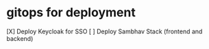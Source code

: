 # gitops for deployment

[X] Deploy Keycloak for SSO
[ ] Deploy Sambhav Stack (frontend and backend)
